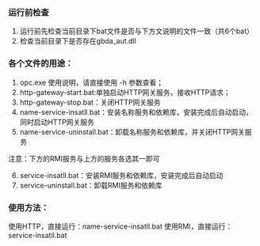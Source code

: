 ### 运行前检查
1. 运行前先检查当前目录下bat文件是否与下方文说明的文件一致（共6个bat）
2. 检查当前目录下是否存在gbda_aut.dll

### 各个文件的用途：

1. opc.exe 使用说明，请直接使用 -h 参数查看；
2. http-gateway-start.bat:单独启动HTTP网关服务，接收HTTP请求；
3. http-gateway-stop.bat：关闭HTTP网关服务
4. name-service-insatll.bat：安装名称服务和依赖库，安装完成后自动启动，同时启动HTTP网关服务
5. name-service-uninstall.bat：卸载名称服务和依赖库，并关闭HTTP网关服务

注意：下方的RMI服务与上方的服务各选其一即可

6. service-insatll.bat：安装RMI服务和依赖库，安装完成后自动启动
7. service-uninstall.bat：卸载RMI服务和依赖库

### 使用方法：
使用HTTP，直接运行：name-service-insatll.bat
使用RMI，直接运行：service-insatll.bat
